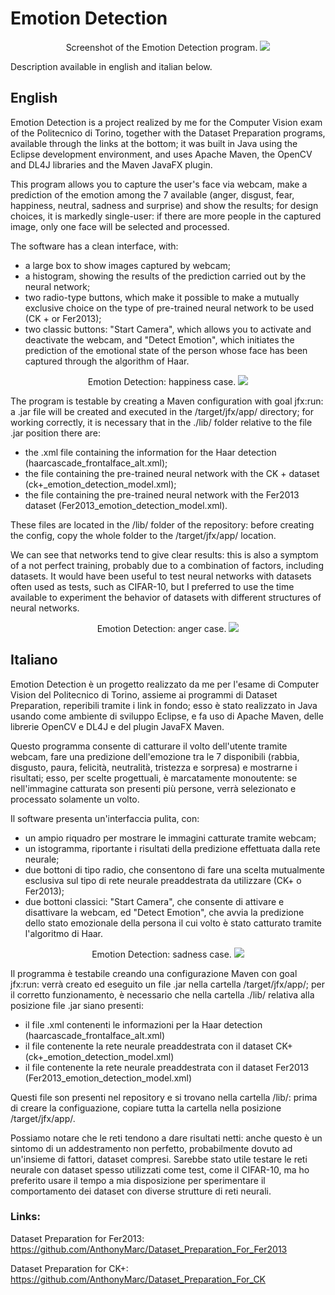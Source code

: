 # Emotion Detection

<p align="center">
	Screenshot of the Emotion Detection program.
   <img src="https://github.com/AnthonyMarc/Emotion_Detection/blob/master/resources/EmotionDetection.png"> 
</p>

Description available in english and italian below.

## English
Emotion Detection is a project realized by me for the Computer Vision exam of the Politecnico di Torino, together with the Dataset Preparation programs, available through the links at the bottom; it was built in Java using the Eclipse development environment, and uses Apache Maven, the OpenCV and DL4J libraries and the Maven JavaFX plugin.

This program allows you to capture the user's face via webcam, make a prediction of the emotion among the 7 available (anger, disgust, fear, happiness, neutral, sadness and surprise) and show the results; for design choices, it is markedly single-user: if there are more people in the captured image, only one face will be selected and processed.

The software has a clean interface, with:
- a large box to show images captured by webcam;
- a histogram, showing the results of the prediction carried out by the neural network;
- two radio-type buttons, which make it possible to make a mutually exclusive choice on the type of pre-trained neural network to be used (CK + or Fer2013);
- two classic buttons: "Start Camera", which allows you to activate and deactivate the webcam, and "Detect Emotion", which initiates the prediction of the emotional state of the person whose face has been captured through the algorithm of Haar.

<p align = "center">
Emotion Detection: happiness case.
   <img src="https://github.com/AnthonyMarc/Emotion_Detection/blob/master/resources/Happiness.png">
</ P>

The program is testable by creating a Maven configuration with goal jfx:run: a .jar file will be created and executed in the /target/jfx/app/ directory; for working correctly, it is necessary that in the ./lib/ folder relative to the file .jar position there are:
- the .xml file containing the information for the Haar detection (haarcascade_frontalface_alt.xml);
- the file containing the pre-trained neural network with the CK + dataset (ck+_emotion_detection_model.xml);
- the file containing the pre-trained neural network with the Fer2013 dataset (Fer2013_emotion_detection_model.xml).

These files are located in the /lib/ folder of the repository: before creating the config, copy the whole folder to the /target/jfx/app/ location.

We can see that networks tend to give clear results: this is also a symptom of a not perfect training, probably due to a combination of factors, including datasets. It would have been useful to test neural networks with datasets often used as tests, such as CIFAR-10, but I preferred to use the time available to experiment the behavior of datasets with different structures of neural networks.

<p align="center">
	Emotion Detection: anger case.
   <img src="https://github.com/AnthonyMarc/Emotion_Detection/blob/master/resources/Anger.png"> 
</p>

## Italiano
Emotion Detection è un progetto realizzato da me per l'esame di Computer Vision del Politecnico di Torino, assieme ai programmi di Dataset Preparation, reperibili tramite i link in fondo; esso è stato realizzato in Java usando come ambiente di sviluppo Eclipse, e fa uso di Apache Maven, delle librerie OpenCV e DL4J e del plugin JavaFX Maven. 

Questo programma consente di catturare il volto dell'utente tramite webcam, fare una predizione dell'emozione tra le 7 disponibili (rabbia, disgusto, paura, felicità, neutralità, tristezza e sorpresa) e mostrarne i risultati; esso, per scelte progettuali, è marcatamente monoutente: se nell'immagine catturata son presenti più persone, verrà selezionato e processato solamente un volto.

Il software presenta un'interfaccia pulita, con:
- un ampio riquadro per mostrare le immagini catturate tramite webcam;
- un istogramma, riportante i risultati della predizione effettuata dalla rete neurale;
- due bottoni di tipo radio, che consentono di fare una scelta mutualmente esclusiva sul tipo di rete neurale preaddestrata da utilizzare (CK+ o Fer2013);
- due bottoni classici: "Start Camera", che consente di attivare e disattivare la webcam, ed "Detect Emotion", che avvia la predizione dello stato emozionale della persona il cui volto è stato catturato tramite l'algoritmo di Haar.

<p align="center">
	Emotion Detection: sadness case.
   <img src="https://github.com/AnthonyMarc/Emotion_Detection/blob/master/resources/Sadness.png"> 
</p>

Il programma è testabile creando una configurazione Maven con goal jfx:run: verrà creato ed eseguito un file .jar nella cartella /target/jfx/app/; per il corretto funzionamento, è necessario che nella cartella ./lib/ relativa alla posizione file .jar siano presenti:
- il file .xml contenenti le informazioni per la Haar detection (haarcascade_frontalface_alt.xml)
- il file contenente la rete neurale preaddestrata con il dataset CK+ (ck+_emotion_detection_model.xml)
- il file contenente la rete neurale preaddestrata con il dataset Fer2013 (Fer2013_emotion_detection_model.xml)

Questi file son presenti nel repository e si trovano nella cartella /lib/: prima di creare la configuazione, copiare tutta la cartella nella posizione /target/jfx/app/.

Possiamo notare che le reti tendono a dare risultati netti: anche questo è un sintomo di un addestramento non perfetto, probabilmente dovuto ad un'insieme di fattori, dataset compresi. Sarebbe stato utile testare le reti neurale con dataset spesso utilizzati come test, come il CIFAR-10, ma ho preferito usare il tempo a mia disposizione per sperimentare il comportamento dei dataset con diverse strutture di reti neurali.

### Links:
Dataset Preparation for Fer2013: https://github.com/AnthonyMarc/Dataset_Preparation_For_Fer2013

Dataset Preparation for CK+: https://github.com/AnthonyMarc/Dataset_Preparation_For_CK
